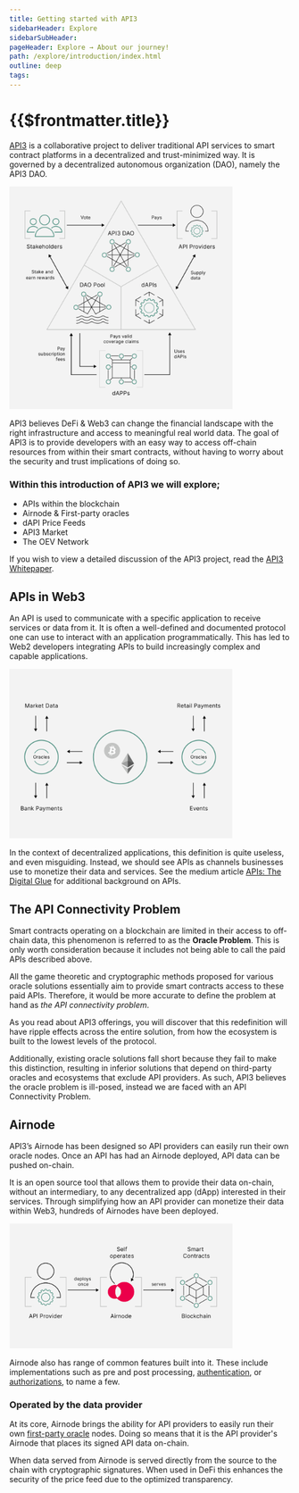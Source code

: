 ```yaml
---
title: Getting started with API3
sidebarHeader: Explore
sidebarSubHeader:
pageHeader: Explore → About our journey!
path: /explore/introduction/index.html
outline: deep
tags:
---
```


<PageHeader/>

<SearchHighlight/>

<FlexStartTag/>

# {{$frontmatter.title}}

[API3](https://api3.org) is a collaborative project to deliver traditional API
services to smart contract platforms in a decentralized and trust-minimized way.
It is governed by a decentralized autonomous organization (DAO), namely the API3
DAO.

<img src="../assets/images/06-a-API3_DAO-Op1.png" style="width:400px">


API3 believes DeFi & Web3 can change the financial landscape with the right
infrastructure and access to meaningful real world data. The goal of API3 is to provide developers with an easy way to access off-chain
resources from within their smart contracts, without having to worry about the
security and trust implications of doing so.

### Within this introduction of API3 we will explore;

- APIs within the blockchain
- Airnode & First-party oracles
- dAPI Price Feeds
- API3 Market
- The OEV Network

If you wish to view a detailed discussion of the API3 project, read the
[API3 Whitepaper](https://github.com/api3dao/api3-whitepaper/blob/master/api3-whitepaper.pdf).

## APIs in Web3

An API is used to communicate with a specific application to receive services or
data from it. It is often a well-defined and documented protocol one can use to
interact with an application programmatically. This has led to Web2 developers
integrating APIs to build increasingly complex and capable applications.

<img src="../assets/images/API_use_cases_intro.png" style="width:400px">

In the context of decentralized applications, this definition is quite useless,
and even misguiding. Instead, we should see APIs as channels businesses use to
monetize their data and services. See the medium article
[APIs: The Digital Glue](https://medium.com/api3/apis-the-digital-glue-7ac87566e773)
for additional background on APIs.

## The API Connectivity Problem

Smart contracts operating on a blockchain are limited in their access to
off-chain data, this phenomenon is referred to as the **Oracle Problem**. This
is only worth consideration because it includes not being able to call the paid
APIs described above.

All the game theoretic and cryptographic methods proposed for various oracle
solutions essentially aim to provide smart contracts access to these paid APIs.
Therefore, it would be more accurate to define the problem at hand as _the API
connectivity problem_.

As you read about API3 offerings, you will discover that this redefinition will
have ripple effects across the entire solution, from how the ecosystem is built
to the lowest levels of the protocol.

Additionally, existing oracle solutions fall short because they fail to make
this distinction, resulting in inferior solutions that depend on third-party
oracles and ecosystems that exclude API providers. As such, API3 believes the
oracle problem is ill-posed, instead we are faced with an API Connectivity
Problem.

## Airnode

API3’s Airnode has been designed so API providers can easily run their own
oracle nodes. Once an API has had an Airnode deployed,
API data can be pushed on-chain.

It is an open source tool that allows them to provide their data
on-chain, without an intermediary, to any decentralized app (dApp) interested in
their services. Through simplifying how an API provider can monetize their data within Web3,
hundreds of Airnodes have been deployed. 

<img src="../assets/images/04-Airnode_Design_Philosophy.png" style="width:400px">

Airnode also has range of common features built into it. These include
implementations such as pre and post processing,
[authentication](/reference/airnode/latest/concepts/relay-meta-auth.md), or
[authorizations](/reference/airnode/latest/concepts/authorizations.md), to name
a few.

### Operated by the data provider

At its core, Airnode brings the ability for API providers to easily run their
own [first-party oracle](/explore/introduction/first-party.md) nodes. Doing so
means that it is the API provider's Airnode that places its signed API data
on-chain.

When data served from Airnode is served directly from the source to the chain with cryptographic signatures. When used in DeFi this enhances the security of the price feed due to the optimized transparency. 

<FlexEndTag/>
